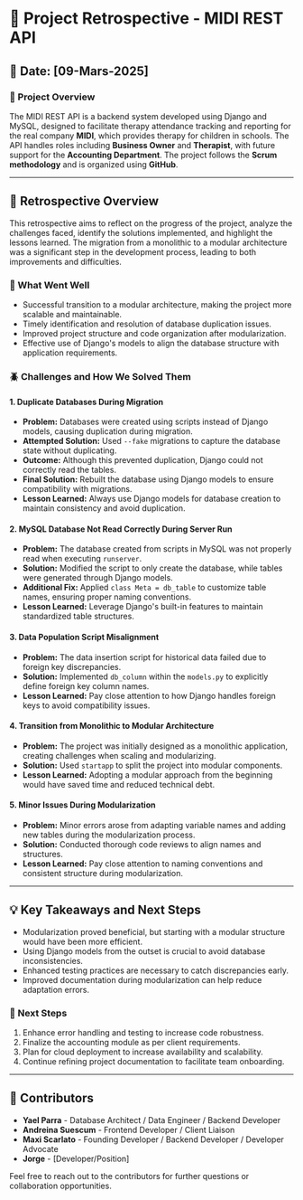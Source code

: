 # 🔄 Project Retrospective - MIDI REST API

## 📅 Date: [09-Mars-2025]

### 📌 Project Overview
The MIDI REST API is a backend system developed using Django and MySQL, designed to facilitate therapy attendance tracking and reporting for the real company **MIDI**, which provides therapy for children in schools. The API handles roles including **Business Owner** and **Therapist**, with future support for the **Accounting Department**. The project follows the **Scrum methodology** and is organized using **GitHub**.

---

## 📝 Retrospective Overview
This retrospective aims to reflect on the progress of the project, analyze the challenges faced, identify the solutions implemented, and highlight the lessons learned. The migration from a monolithic to a modular architecture was a significant step in the development process, leading to both improvements and difficulties.

### 🌟 What Went Well
- Successful transition to a modular architecture, making the project more scalable and maintainable.
- Timely identification and resolution of database duplication issues.
- Improved project structure and code organization after modularization.
- Effective use of Django's models to align the database structure with application requirements.

### 🪲 Challenges and How We Solved Them

#### 1. Duplicate Databases During Migration
- **Problem:** Databases were created using scripts instead of Django models, causing duplication during migration.
- **Attempted Solution:** Used `--fake` migrations to capture the database state without duplicating.
- **Outcome:** Although this prevented duplication, Django could not correctly read the tables.
- **Final Solution:** Rebuilt the database using Django models to ensure compatibility with migrations.
- **Lesson Learned:** Always use Django models for database creation to maintain consistency and avoid duplication.

#### 2. MySQL Database Not Read Correctly During Server Run
- **Problem:** The database created from scripts in MySQL was not properly read when executing `runserver`.
- **Solution:** Modified the script to only create the database, while tables were generated through Django models.
- **Additional Fix:** Applied `class Meta = db_table` to customize table names, ensuring proper naming conventions.
- **Lesson Learned:** Leverage Django's built-in features to maintain standardized table structures.

#### 3. Data Population Script Misalignment
- **Problem:** The data insertion script for historical data failed due to foreign key discrepancies.
- **Solution:** Implemented `db_column` within the `models.py` to explicitly define foreign key column names.
- **Lesson Learned:** Pay close attention to how Django handles foreign keys to avoid compatibility issues.

#### 4. Transition from Monolithic to Modular Architecture
- **Problem:** The project was initially designed as a monolithic application, creating challenges when scaling and modularizing.
- **Solution:** Used `startapp` to split the project into modular components.
- **Lesson Learned:** Adopting a modular approach from the beginning would have saved time and reduced technical debt.

#### 5. Minor Issues During Modularization
- **Problem:** Minor errors arose from adapting variable names and adding new tables during the modularization process.
- **Solution:** Conducted thorough code reviews to align names and structures.
- **Lesson Learned:** Pay close attention to naming conventions and consistent structure during modularization.

---

## 💡 Key Takeaways and Next Steps
- Modularization proved beneficial, but starting with a modular structure would have been more efficient.
- Using Django models from the outset is crucial to avoid database inconsistencies.
- Enhanced testing practices are necessary to catch discrepancies early.
- Improved documentation during modularization can help reduce adaptation errors.

### 🚀 Next Steps
1. Enhance error handling and testing to increase code robustness.
2. Finalize the accounting module as per client requirements.
3. Plan for cloud deployment to increase availability and scalability.
4. Continue refining project documentation to facilitate team onboarding.

---

## 📝 Contributors
- **Yael Parra** - Database Architect / Data Engineer / Backend Developer
- **Andreina Suescum** - Frontend Developer / Client Liaison
- **Maxi Scarlato** - Founding Developer / Backend Developer / Developer Advocate
- **Jorge** - [Developer/Position]

Feel free to reach out to the contributors for further questions or collaboration opportunities.

